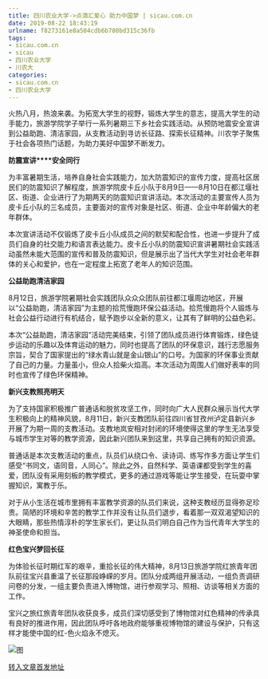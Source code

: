 ```yaml
---
title: 四川农业大学->点滴汇爱心 助力中国梦 | sicau.com.cn
date: 2019-08-22 18:43:19
urlname: f8273161e8a504cdb6b780bd315c36fb
tags: 
- sicau.com.cn
- sicau
- 四川农业大学
- 川农大
categories:
- sicau.com.cn
- 四川农业大学
---
```



火热八月，热浪来袭。为拓宽大学生的视野，锻炼大学生的意志，提高大学生的动手能力，旅游学院学子举行一系列暑期三下乡社会实践活动。从预防地震安全宣讲到公益助跑、清洁家园，从支教活动到寻访长征路、探索长征精神。川农学子聚焦于社会各项热门话题，为助力美好中国梦不断发力。

**防震宣讲****安全同行**

为丰富暑期生活，培养自身社会实践能力，加大防震知识的宣传力度，提高社区居民们的防震知识了解程度，旅游学院皮卡丘小队于8月9日——8月10日在都江堰社区、街道、企业进行了为期两天的防震知识宣讲活动。本次活动的主要宣传人员为皮卡丘小队的三名成员，主要面对的宣传对象是社区、街道、企业中年龄偏大的老年群体。

本次宣讲活动不仅锻炼了皮卡丘小队成员之间的默契和配合性，也进一步提升了成员们自身的社交能力和语言表达能力。皮卡丘小队的防震知识宣讲暑期社会实践活动虽然未能大范围的宣传和普及防震知识，但是展示出了当代大学生对社会老年群体的关心和爱护，也在一定程度上拓宽了老年人的知识范围。

**公益助跑清洁家园**

8月12日，旅游学院暑期社会实践团队众众众团队前往都江堰周边地区，开展以“公益助跑，清洁家园”为主题的拾荒慢跑环保公益活动。拾荒慢跑将个人锻炼与社会公益行动进行有机结合，赋予跑步以全新的意义，让其有了鲜明的公益色彩。

本次“公益助跑，清洁家园”活动完美结束，引领了团队成员进行体育锻炼，绿色徒步运动的乐趣以及体育运动的魅力，同时也提高了团队的环保意识，践行志愿服务宗旨，契合了国家提出的“绿水青山就是金山银山”的口号。为国家的环保事业贡献了自己的力量。力量虽小，但众人拾柴火焰高。本次活动为周围人们做好表率的同时也宣传了绿色环保精神。

**新兴支教照亮明天**

为了支持国家积极推广普通话和脱贫攻坚工作，同时向广大人民群众展示当代大学生积极向上的精神风貌，8月11日，新兴支教团队前往四川省甘孜州泸定县新兴乡开展了为期一周的支教活动。支教地岚安相对封闭的环境使得这里的学生无法享受与城市学生对等的教学资源，因此新兴团队来到这里，共享自己拥有的知识资源。

普通话是本次支教活动的重点，队员们从绕口令、读诗词、练写作多方面让学生们感受“书同文，语同音，人同心”。除此之外，自然科学、英语课都受到学生的喜爱，团队没有采用刻板的教学模式，更多的通过游戏等能让学生接受，在玩耍中掌握知识，寓教于乐。

对于从小生活在城市里拥有丰富教学资源的队员们来说，这种支教经历显得弥足珍贵。简陋的环境和辛苦的教学工作并没有让队员们退步，看着那一双双渴望知识的大眼睛，那些热情淳朴的学生家长们，更让队员们明白自己作为当代青年大学生的神圣使命和担当。

**红色宝兴梦回长征**

为体验长征时期红军的艰辛，重拾长征的伟大精神，8月13日旅游学院红旅青年团队前往宝兴县重温了长征那段峥嵘的岁月。团队分成两组开展活动，一组负责调研问卷的分发，一组主要负责进入博物馆，进行参观学习、照相、访谈等相关方面的工作。

宝兴之旅红旅青年团队收获良多，成员们深切感受到了博物馆对红色精神的传承具有良好的推进作用，因此团队呼吁各地政府能够重视博物馆的建设与保护，只有这样才能使中国的红-色火焰永不熄灭。



![图](https://news.sicau.edu.cn/__local/6/AE/5B/C786B741AEB718CEA4B575607E5_8DF61AB9_21D9D.jpg)

[转入文章首发地址](https://news.sicau.edu.cn/info/1078/52865.htm)